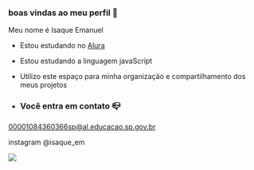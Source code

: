 ### boas vindas ao meu perfil 💙

Meu nome é Isaque Emanuel

- Estou estudando no [Alura](https://www.Alura.com.br)
- Estou estudando a linguagem javaScript
- Utilizo este espaço para minha organização e compartilhamento dos meus projetos

- ### Você entra em contato 📪

00001084360366sp@al.educacao.sp.gov.br

instagram @isaque_em



![](https://media1.tenor.com/m/ZMe398J4PoEAAAAC/ok-okay.gif)
